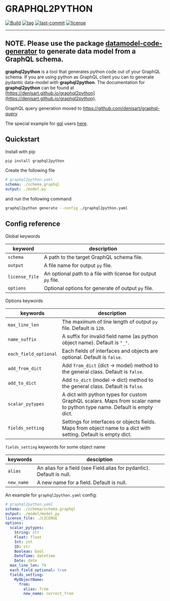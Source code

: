 # GRAPHQL2PYTHON

[![Build](https://img.shields.io/github/actions/workflow/status/denisart/graphql2python/check.yml)](https://github.com/denisart/graphql2python/actions)
[![tag](https://img.shields.io/github/v/tag/denisart/graphql2python)](https://github.com/denisart/graphql2python)
[![last-commit](https://img.shields.io/github/last-commit/denisart/graphql2python/master)](https://github.com/denisart/graphql2python)
[![license](https://img.shields.io/github/license/denisart/graphql2python)](https://github.com/denisart/graphql2python/blob/master/LICENSE)

---
**NOTE.** Please use the package [datamodel-code-generator](https://github.com/koxudaxi/datamodel-code-generator) to generate data model from a GraphQL schema.
---

**graphql2python** is a tool that generates python code out of your GraphQL schema.
If you are using python as GraphQL client you can to generate
pydantic data-model with **graphql2python**. The documentation for **graphql2python**
can be found at [https://denisart.github.io/graphql2python](https://denisart.github.io/graphql2python).

GraphQL query generation moved to https://github.com/denisart/graphql-query

The special example for [gql](https://gql.readthedocs.io/en/latest/index.html) users [here](https://denisart.github.io/graphql2python/gql.html).

## Quickstart

Install with pip

```bash
pip install graphql2python
```

Create the following file

```yaml
# graphql2python.yaml
schema: ./schema.graphql
output: ./model.py
```

and run the following command

```bash
graphql2python generate --config ./graphql2python.yaml
```

## Config reference

Global keywords

| keyword        | description                                                   |
|----------------|---------------------------------------------------------------|
| `schema`       | A path to the target GraphQL schema file.                     |
| `output`       | A file name for output `py` file.                             |
| `license_file` | An optional path to a file with license for output `py` file. |
| `options`      | Optional options for generate of output `py` file.            |

Options keywords

| keywords              | description                                                                                                            |
|-----------------------|------------------------------------------------------------------------------------------------------------------------|
| `max_line_len`        | The maximum of line length of output `py` file. Default is `120`.                                                      |
| `name_suffix`         | A suffix for invalid field name (as python object name). Default is `"_"`.                                             |
| `each_field_optional` | Each fields of interfaces and objects are optional. Default is `false`.                                                |
| `add_from_dict`       | Add `from_dict` (dict -> model) method to the general class. Default is `false`.                                       |
| `add_to_dict`         | Add `to_dict` (model -> dict) method to the general class. Default is `false`.                                         |
| `scalar_pytypes`      | A dict with python types for custom GraphQL scalars. Maps from scalar name to python type name. Default is empty dict. |
| `fields_setting`      | Settings for interfaces or objects fields. Maps from object name to a dict with setting. Default is empty dict.        |

`fields_setting` keywords for some object name

| keywords   | desciption                                                            |
|------------|-----------------------------------------------------------------------|
| `alias`    | An alias for a field (see Field.alias for pydantic). Default is null. |
| `new_name` | A new name for a field. Default is null.                              |

An example for `graphql2python.yaml` config:

```yaml
# graphql2python.yaml
schema: ./schema/schema.graphql
output: ./model/model.py
license_file: ./LICENSE
options:
  scalar_pytypes:
    String: str
    Float: float
    Int: int
    ID: str
    Boolean: bool
    DateTime: datetime
    Date: date
  max_line_len: 79
  each_field_optional: true
  fields_setting:
    MyObjectName:
      from:
        alias: from
        new_name: correct_from
```
